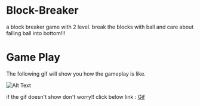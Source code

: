 # Block-Breaker

a block breaker game with 2 level. break the blocks with ball and care about falling ball into bottom!!!
# Game Play

The following gif will show you how the gameplay is like.

![Alt Text](https://media.giphy.com/media/7XUTwpOkx6KT3L43Bz/giphy.gif)

if the gif doesn't show don't worry!! click below link :
[Gif](https://media.giphy.com/media/7XUTwpOkx6KT3L43Bz/giphy.gif)
